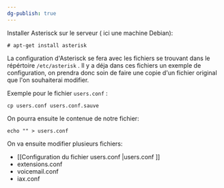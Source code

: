 ```yaml
---
dg-publish: true
---
```


Installer Asterisck sur le serveur ( ici une machine Debian):

````
# apt-get install asterisk
````

La configuration d'Asterisck se fera avec les fichiers se trouvant dans le répértoire `/etc/asterisk` .
Il y a déja dans ces fichiers un exemple de configuration, on prendra donc soin de faire une copie d'un fichier original que l'on souhaiterai modifier.

Exemple pour le fichier `users.conf` : 
````
cp users.conf users.conf.sauve
````

On pourra ensuite le contenue de notre fichier: 

````
echo "" > users.conf
````

On va ensuite modifier plusieurs fichiers:

- [[Configuration du fichier users.conf \|users.conf ]]
-  extensions.conf
- voicemail.conf
- iax.conf 
